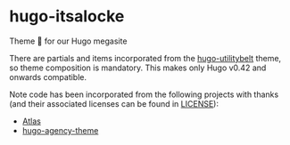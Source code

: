 # hugo-itsalocke
Theme :art: for our Hugo megasite

There are partials and items incorporated from the [hugo-utilitybelt](//github.com/lockedatapublished/hugo-utilitybelt) theme, so theme composition is mandatory. This makes only Hugo v0.42 and onwards compatible.

Note code has been incorporated from the following projects with thanks (and their associated licenses can be found in [LICENSE](./LICENSE)):

- [Atlas](https://github.com/indigotree/atlas)
- [hugo-agency-theme](https://github.com/digitalcraftsman/hugo-agency-theme)